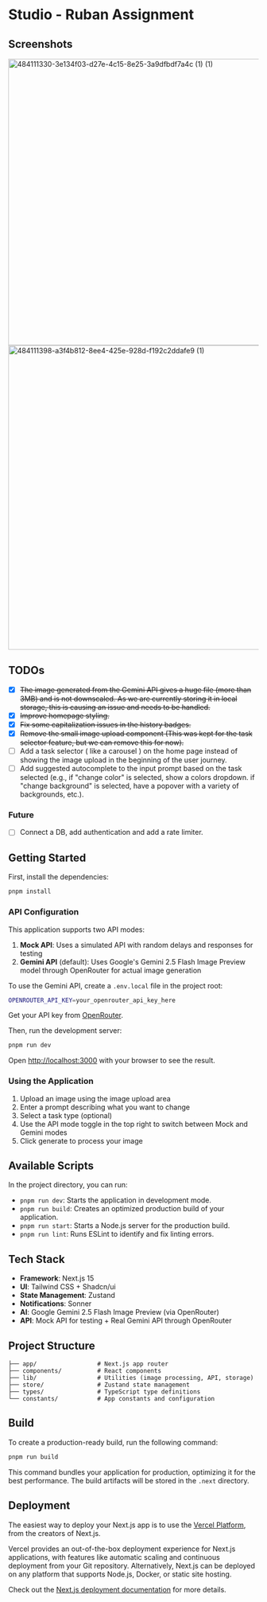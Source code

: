 # Studio - Ruban Assignment

## Screenshots

<img width="1152" height="576" alt="484111330-3e134f03-d27e-4c15-8e25-3a9dfbdf7a4c (1) (1)" src="https://github.com/user-attachments/assets/a75b7b5c-d1a9-4663-8d44-ba5dbaa3eacd" />
<img width="1151" height="612" alt="484111398-a3f4b812-8ee4-425e-928d-f192c2ddafe9 (1)" src="https://github.com/user-attachments/assets/01c8fdc2-375f-4e7d-af12-9ccb888222da" />

## TODOs

- [x] ~~The image generated from the Gemini API gives a huge file (more than 3MB) and is not downscaled. As we are currently storing it in local storage, this is causing an issue and needs to be handled.~~
- [x] ~~Improve homepage styling.~~
- [x] ~~Fix some capitalization issues in the history badges.~~
- [x] ~~Remove the small image upload component (This was kept for the task selector feature, but we can remove this for now).~~
- [ ] Add a task selector ( like a carousel ) on the home page instead of showing the image upload in the beginning of the user journey.
- [ ] Add suggested autocomplete to the input prompt based on the task selected (e.g., if "change color" is selected, show a colors dropdown. if "change background" is selected, have a popover with a variety of backgrounds, etc.).

### Future

- [ ] Connect a DB, add authentication and add a rate limiter.

## Getting Started

First, install the dependencies:

```bash
pnpm install
```

### API Configuration

This application supports two API modes:

1. **Mock API**: Uses a simulated API with random delays and responses for testing
2. **Gemini API** (default): Uses Google's Gemini 2.5 Flash Image Preview model through OpenRouter for actual image generation

To use the Gemini API, create a `.env.local` file in the project root:

```bash
OPENROUTER_API_KEY=your_openrouter_api_key_here
```

Get your API key from [OpenRouter](https://openrouter.ai/keys).

Then, run the development server:

```bash
pnpm run dev
```

Open [http://localhost:3000](http://localhost:3000) with your browser to see the result.

### Using the Application

1. Upload an image using the image upload area
2. Enter a prompt describing what you want to change
3. Select a task type (optional)
4. Use the API mode toggle in the top right to switch between Mock and Gemini modes
5. Click generate to process your image

## Available Scripts

In the project directory, you can run:

- `pnpm run dev`: Starts the application in development mode.
- `pnpm run build`: Creates an optimized production build of your application.
- `pnpm run start`: Starts a Node.js server for the production build.
- `pnpm run lint`: Runs ESLint to identify and fix linting errors.

## Tech Stack

- **Framework**: Next.js 15
- **UI**: Tailwind CSS + Shadcn/ui
- **State Management**: Zustand
- **Notifications**: Sonner
- **AI**: Google Gemini 2.5 Flash Image Preview (via OpenRouter)
- **API**: Mock API for testing + Real Gemini API through OpenRouter

## Project Structure

```
├── app/                 # Next.js app router
├── components/          # React components
├── lib/                 # Utilities (image processing, API, storage)
├── store/               # Zustand state management
├── types/               # TypeScript type definitions
└── constants/           # App constants and configuration
```

## Build

To create a production-ready build, run the following command:

```bash
pnpm run build
```

This command bundles your application for production, optimizing it for the best performance. The build artifacts will be stored in the `.next` directory.

## Deployment

The easiest way to deploy your Next.js app is to use the [Vercel Platform](https://vercel.com/new?utm_medium=default-template&filter=next.js&utm_source=create-next-app&utm_campaign=create-next-app-readme), from the creators of Next.js.

Vercel provides an out-of-the-box deployment experience for Next.js applications, with features like automatic scaling and continuous deployment from your Git repository. Alternatively, Next.js can be deployed on any platform that supports Node.js, Docker, or static site hosting.

Check out the [Next.js deployment documentation](https://nextjs.org/docs/deployment) for more details.
